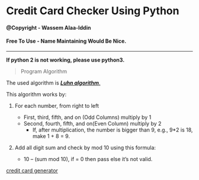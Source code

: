 # Credit Card Checker Using Python

#### @Copyright - Wassem Alaa-Iddin
#### Free To Use - Name Maintaining Would Be Nice. 
----------------------

**If python 2 is not working, please use python3.**



 > Program Algorithm


The used algorithm is  [**_Luhn algorithm_**.](https://en.wikipedia.org/wiki/Luhn_algorithm) 

This algorithm works by:


1. For each number, from right to left
    - First, third, fifth, and on (Odd Columns) multiply by 1
    - Second, fourth, fifth, and on(Even Column) multiply by 2
      - If, after multiplication, the number is bigger than 9, e.g., 9*2 is 18, make 1 + 8 = 9.


2. Add all digit sum and check by mod 10 using this formula:
    - 10 – (sum mod 10), if = 0 then pass else it’s not valid.
    
    
    
[credit card generator](https://www.vccgenerator.org)
